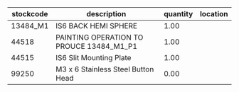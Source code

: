 |stockcode|description|quantity|location|
|---------|-----------|--------|--------|
|13484_M1|IS6 BACK HEMI SPHERE|1.00||
|44518|PAINTING OPERATION TO PROUCE 13484_M1_P1|1.00||
|44515|IS6 Slit Mounting Plate|1.00||
|99250|M3 x 6 Stainless Steel Button Head|0.00||
